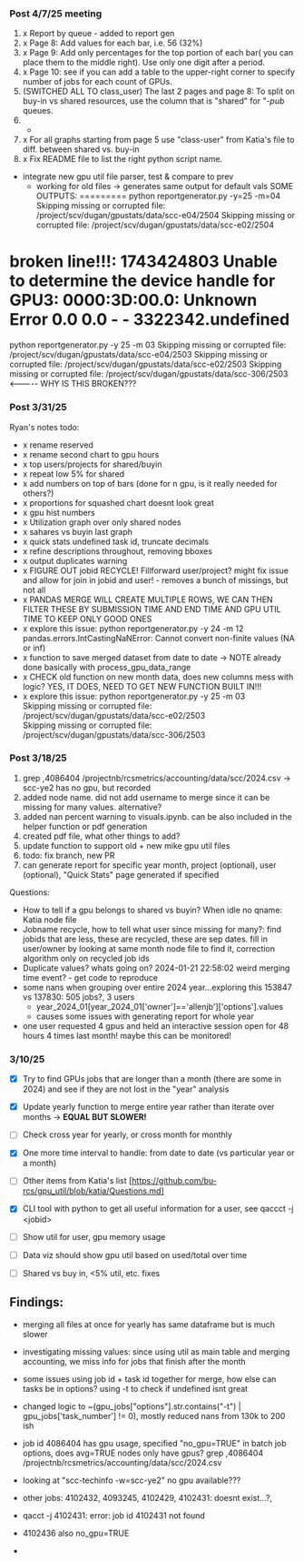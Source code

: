 ### Post 4/7/25 meeting
1. x Report by queue - added to report gen
2. x Page 8: Add values for each bar, i.e. 56 (32%)
3. x Page 9: Add only percentages for the top portion of each bar( you can place them to the middle right). Use only one digit after a period.
4. x Page 10: see if you can add a table to the upper-right corner to specify number of jobs for each count of GPUs.
5. (SWITCHED ALL TO class_user) The last 2 pages and page 8: To split on buy-in  vs shared resources, use the column that is "shared" for "*-pub* queues.
6. -
7. x For all graphs starting from page 5 use "class-user" from Katia's file to diff. between shared vs. buy-in
8. x Fix README file to list the right python script name.

- integrate new gpu util file parser, test & compare to prev
   - working for old files -> generates same output for default vals
SOME OUTPUTS:
=========
python reportgenerator.py -y=25 -m=04
Skipping missing or corrupted file: /project/scv/dugan/gpustats/data/scc-e04/2504
Skipping missing or corrupted file: /project/scv/dugan/gpustats/data/scc-e02/2504

broken line!!!:
1743424803 Unable to determine the device handle for GPU3: 0000:3D:00.0: Unknown Error   0.0   0.0 -        - 3322342.undefined
=========

python reportgenerator.py -y 25 -m 03
Skipping missing or corrupted file: /project/scv/dugan/gpustats/data/scc-e04/2503
Skipping missing or corrupted file: /project/scv/dugan/gpustats/data/scc-e02/2503
Skipping missing or corrupted file: /project/scv/dugan/gpustats/data/scc-306/2503  <----- WHY IS THIS BROKEN???



### Post 3/31/25  
Ryan's notes todo:  
- x rename reserved
- x rename second chart to gpu hours 
- x top users/projects for shared/buyin
- x repeat low 5% for shared
- x add numbers on top of bars (done for n gpu, is it really needed for others?)
- x proportions for squashed chart doesnt look great
- x gpu hist numbers
- x Utilization graph over only shared nodes
- x sahares vs buyin last graph
- x quick stats undefined task id, truncate decimals
- x refine descriptions throughout, removing bboxes
- x output duplicates warning
- x FIGURE OUT jobid RECYCLE! Fillforward user/project? might fix issue and allow for join in jobid and user! - removes a bunch of missings, but not all
- x PANDAS MERGE WILL CREATE MULTIPLE ROWS, WE CAN THEN FILTER THESE BY SUBMISSION TIME AND END TIME AND GPU UTIL TIME TO KEEP ONLY GOOD ONES
- x explore this issue: python reportgenerator.py -y 24 -m 12 pandas.errors.IntCastingNaNError: Cannot convert non-finite values (NA or inf)
- x function to save merged dataset from date to date -> NOTE already done basically with process_gpu_data_range
- x CHECK old function on new month data, does new columns mess with logic? YES, IT DOES, NEED TO GET NEW FUNCTION BUILT IN!!!
- x explore this issue: python reportgenerator.py -y 25 -m 03  
         Skipping missing or corrupted file: /project/scv/dugan/gpustats/data/scc-e02/2503  
         Skipping missing or corrupted file: /project/scv/dugan/gpustats/data/scc-306/2503  


### Post 3/18/25
1. grep ,4086404 /projectnb/rcsmetrics/accounting/data/scc/2024.csv -> scc-ye2 has no gpu, but recorded  
2. added node name. did not add username to merge since it can be missing for many values. alternative?  
3. added nan percent warning to visuals.ipynb. can be also included in the helper function or pdf generation  
4. created pdf file, what other things to add?  
5. update function to support old + new mike gpu util files  
6. todo: fix branch, new PR  
7. can generate report for specific year month, project (optional), user (optional), "Quick Stats" page generated if specified

Questions:  
- How to tell if a gpu belongs to shared vs buyin? When idle no qname: Katia node file
- Jobname recycle, how to tell what user since missing for many?: find jobids that are less, these are recycled, these are sep dates. fill in user/owner by looking at same month node file to find it, correction algorithm only on recycled job ids
- Duplicate values? whats going on? 2024-01-21 22:58:02 weird merging time event? - get code to reproduce
- some nans when grouping over entire 2024 year...exploring this 153847 vs 137830: 505 jobs?, 3 users
   - year_2024_01[year_2024_01['owner']=='allenjb']['options'].values
   - causes some issues with generating report for whole year  
- one user requested 4 gpus and held an interactive session open for 48 hours 4 times last month! maybe this can be monitored!

### 3/10/25

- [x] Try to find GPUs jobs that are longer than a month (there are some in 2024) and see if they are not lost in the "year" analysis
- [x] Update yearly function to merge entire year rather than iterate over months -> **EQUAL BUT SLOWER!**
- [ ] Check cross year for yearly, or cross month for monthly
- [x] One more time interval to handle: from date to date (vs particular year or a month)
- [ ] Other items from Katia's list [https://github.com/bu-rcs/gpu_util/blob/katia/Questions.md]
- [x] CLI tool with python to get all useful information for a user, see qaccct -j \<jobid\>
- [ ] Show util for user, gpu memory usage
- [ ] Data viz should show gpu util based on used/total over time
- [ ] Shared vs buy in, <5% util, etc. fixes  


## Findings:  
- merging all files at once for yearly has same dataframe but is much slower
- investigating missing values: since using util as main table and merging accounting, we miss info for jobs that finish after the month
- some issues using job id + task id together for merge, how else can tasks be in options? using -t to check if undefined isnt great
- changed logic to ~(gpu_jobs["options"].str.contains("-t") | gpu_jobs['task_number'] != 0), mostly reduced nans from 130k to 200 ish
- job id 4086404 has gpu usage, specified "no_gpu=TRUE" in batch job options, does avg=TRUE nodes only have gpus? grep ,4086404 /projectnb/rcsmetrics/accounting/data/scc/2024.csv
- looking at "scc-techinfo -w=scc-ye2" no gpu available???
- other jobs: 4102432, 4093245, 4102429, 4102431: doesnt exist...?, 
- qacct -j 4102431: error: job id 4102431 not found
- 4102436 also no_gpu=TRUE

- 